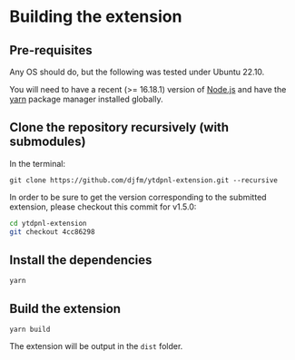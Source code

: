 # Building the extension

## Pre-requisites

Any OS should do, but the following was tested under Ubuntu 22.10.

You will need to have a recent (>= 16.18.1) version of [Node.js](https://nodejs.org/en/) and
have the [yarn](https://yarnpkg.com/) package manager installed globally.

## Clone the repository recursively (with submodules)

In the terminal:

`git clone https://github.com/djfm/ytdpnl-extension.git --recursive`

In order to be sure to get the version corresponding to the submitted extension,
please checkout this commit for v1.5.0:

```bash
cd ytdpnl-extension
git checkout 4cc86298
```

## Install the dependencies

```
yarn
```

## Build the extension

```
yarn build
```

The extension will be output in the `dist` folder.

